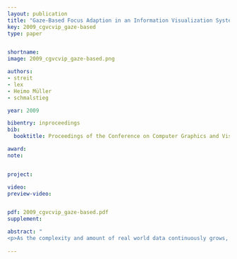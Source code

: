 ```yaml
---
layout: publication
title: "Gaze-Based Focus Adaption in an Information Visualization System"
key: 2009_cgvcvip_gaze-based
type: paper


shortname:
image: 2009_cgvcvip_gaze-based.png

authors:
- streit
- lex
- Heimo Müller
- schmalstieg

year: 2009

bibentry: inproceedings
bib:
  booktitle: Proceedings of the Conference on Computer Graphics and Visualization and Image Processing (CGVCVIP '09)

award: 
note: 


project:

video:
preview-video:


pdf: 2009_cgvcvip_gaze-based.pdf
supplement:

abstract: "
<p>As the complexity and amount of real world data continuously grows, modern visualization systems are changing. Traditional information visualization techniques are often not sufficient to allow an in-depth visual data exploration process. Multiple view systems combined with linking & brushing are only one building block of a successful InfoVis system. In this paper we propose the incorporation of cheap and simple gaze-based interaction. We employ the tracking information not for selecting data (i.e. mouse interaction) but for an intelligent adaption of 2D and 3D visualizations. Derived from the focus+context paradigm, we call this gaze-focus. The proposed methods are demonstrated by means of three different visualizations.</p>"
   
---
```



